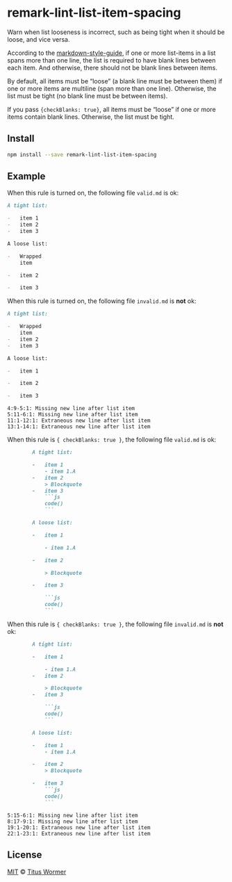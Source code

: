 <!--This file is generated-->

# remark-lint-list-item-spacing

Warn when list looseness is incorrect, such as being tight
when it should be loose, and vice versa.

According to the [markdown-style-guide](http://www.cirosantilli.com/markdown-style-guide/),
if one or more list-items in a list spans more than one line,
the list is required to have blank lines between each item.
And otherwise, there should not be blank lines between items.

By default, all items must be “loose” (a blank line must be between
them) if one or more items are multiline (span more than one line).
Otherwise, the list must be tight (no blank line must be between
items).

If you pass `{checkBlanks: true}`, all items must be “loose” if one or
more items contain blank lines.  Otherwise, the list must be tight.

## Install

```sh
npm install --save remark-lint-list-item-spacing
```

## Example

When this rule is turned on, the following file
`valid.md` is ok:

```markdown
A tight list:

-   item 1
-   item 2
-   item 3

A loose list:

-   Wrapped
    item

-   item 2

-   item 3
```

When this rule is turned on, the following file
`invalid.md` is **not** ok:

```markdown
A tight list:

-   Wrapped
    item
-   item 2
-   item 3

A loose list:

-   item 1

-   item 2

-   item 3
```

```text
4:9-5:1: Missing new line after list item
5:11-6:1: Missing new line after list item
11:1-12:1: Extraneous new line after list item
13:1-14:1: Extraneous new line after list item
```

When this rule is `{ checkBlanks: true }`, the following file
`valid.md` is ok:

````markdown
        A tight list:

        -   item 1
            - item 1.A
        -   item 2
            > Blockquote
        -   item 3
            ```js
            code()
            ```

        A loose list:

        -   item 1

            - item 1.A

        -   item 2

            > Blockquote

        -   item 3

            ```js
            code()
            ```
````

When this rule is `{ checkBlanks: true }`, the following file
`invalid.md` is **not** ok:

````markdown
        A tight list:

        -   item 1

            - item 1.A
        -   item 2

            > Blockquote
        -   item 3

            ```js
            code()
            ```

        A loose list:

        -   item 1
            - item 1.A

        -   item 2
            > Blockquote

        -   item 3
            ```js
            code()
            ```
````

```text
5:15-6:1: Missing new line after list item
8:17-9:1: Missing new line after list item
19:1-20:1: Extraneous new line after list item
22:1-23:1: Extraneous new line after list item
```

## License

[MIT](https://github.com/wooorm/remark-lint/blob/master/LICENSE) © [Titus Wormer](http://wooorm.com)
